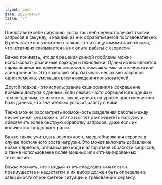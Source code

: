 ```yaml
---
layout: post
date: 2025-04-04
title: "-"
---
```

Представьте себе ситуацию, когда ваш веб-сервис получает тысячи запросов в секунду, и каждый из них обрабатывается последовательно. В результате пользователи сталкиваются с ощутимыми задержками, что негативно сказывается на их опыте работы с сервисом. 


Важно понимать, что для решения данной проблемы можно использовать различные подходы и технологии. Одним из них является параллельное выполнение запросов с помощью многопоточности или асинхронности. Это позволяет обрабатывать несколько запросов одновременно, уменьшая время ожидания пользователей.

Другой подход - это использование кэширования и сокращение времени доступа к данным. Если сервис часто обращается к одним и тем же данным, то их можно закэшировать на уровне приложения или базы данных, что значительно ускорит работу с ними.

Также можно рассмотреть возможность разделения работы между несколькими серверами. Это позволяет распределить нагрузку и обеспечить более быструю обработку запросов, даже если их количество продолжает расти.

Важно также учитывать возможность масштабирования сервиса в случае постоянного роста нагрузки. Это может включать добавление новых серверов, оптимизацию кода и алгоритмов обработки запросов, а также использование более мощных или оптимизированных технологий.

Важно помнить, что каждый из этих подходов имеет свои преимущества и недостатки, и их выбор должен быть определен в зависимости от конкретной ситуации и требований к сервису.
